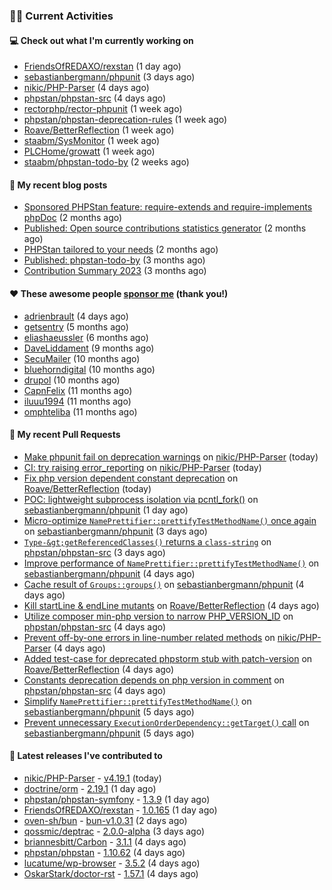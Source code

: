 ### 👨‍💻 Current Activities


#### 💻 Check out what I'm currently working on

- [FriendsOfREDAXO/rexstan](https://github.com/FriendsOfREDAXO/rexstan) (1 day ago)
- [sebastianbergmann/phpunit](https://github.com/sebastianbergmann/phpunit) (3 days ago)
- [nikic/PHP-Parser](https://github.com/nikic/PHP-Parser) (4 days ago)
- [phpstan/phpstan-src](https://github.com/phpstan/phpstan-src) (4 days ago)
- [rectorphp/rector-phpunit](https://github.com/rectorphp/rector-phpunit) (1 week ago)
- [phpstan/phpstan-deprecation-rules](https://github.com/phpstan/phpstan-deprecation-rules) (1 week ago)
- [Roave/BetterReflection](https://github.com/Roave/BetterReflection) (1 week ago)
- [staabm/SysMonitor](https://github.com/staabm/SysMonitor) (1 week ago)
- [PLCHome/growatt](https://github.com/PLCHome/growatt) (1 week ago)
- [staabm/phpstan-todo-by](https://github.com/staabm/phpstan-todo-by) (2 weeks ago)


#### 📜 My recent blog posts

- [Sponsored PHPStan feature: require-extends and require-implements phpDoc](https://staabm.github.io/2024/01/15/phpstan-require-extends-implements.html) (2 months ago)
- [Published: Open source contributions statistics generator](https://staabm.github.io/2024/01/10/oss-contribs-published.html) (2 months ago)
- [PHPStan tailored to your needs](https://staabm.github.io/2024/01/01/phpstan-customizing.html) (2 months ago)
- [Published: phpstan-todo-by](https://staabm.github.io/2023/12/17/phpstan-todo-by-published.html) (3 months ago)
- [Contribution Summary 2023](https://staabm.github.io/2023/12/07/contribution-summary-2023.html) (3 months ago)


#### ❤️ These awesome people [sponsor me](https://github.com/sponsors/staabm) (thank you!)

- [adrienbrault](https://github.com/adrienbrault) (4 days ago)
- [getsentry](https://github.com/getsentry) (5 months ago)
- [eliashaeussler](https://github.com/eliashaeussler) (6 months ago)
- [DaveLiddament](https://github.com/DaveLiddament) (9 months ago)
- [SecuMailer](https://github.com/SecuMailer) (10 months ago)
- [bluehorndigital](https://github.com/bluehorndigital) (10 months ago)
- [drupol](https://github.com/drupol) (10 months ago)
- [CapnFelix](https://github.com/CapnFelix) (11 months ago)
- [iluuu1994](https://github.com/iluuu1994) (11 months ago)
- [omphteliba](https://github.com/omphteliba) (11 months ago)


#### 🔨 My recent Pull Requests

- [Make phpunit fail on deprecation warnings](https://github.com/nikic/PHP-Parser/pull/989) on [nikic/PHP-Parser](https://github.com/nikic/PHP-Parser) (today)
- [CI: try raising error_reporting](https://github.com/nikic/PHP-Parser/pull/988) on [nikic/PHP-Parser](https://github.com/nikic/PHP-Parser) (today)
- [Fix php version dependent constant deprecation](https://github.com/Roave/BetterReflection/pull/1408) on [Roave/BetterReflection](https://github.com/Roave/BetterReflection) (today)
- [POC: lightweight subprocess isolation via pcntl_fork()](https://github.com/sebastianbergmann/phpunit/pull/5751) on [sebastianbergmann/phpunit](https://github.com/sebastianbergmann/phpunit) (1 day ago)
- [Micro-optimize `NamePrettifier::prettifyTestMethodName()` once again](https://github.com/sebastianbergmann/phpunit/pull/5750) on [sebastianbergmann/phpunit](https://github.com/sebastianbergmann/phpunit) (3 days ago)
- [`Type-&gt;getReferencedClasses()` returns a `class-string`](https://github.com/phpstan/phpstan-src/pull/2970) on [phpstan/phpstan-src](https://github.com/phpstan/phpstan-src) (3 days ago)
- [Improve performance of `NamePrettifier::prettifyTestMethodName()`](https://github.com/sebastianbergmann/phpunit/pull/5748) on [sebastianbergmann/phpunit](https://github.com/sebastianbergmann/phpunit) (4 days ago)
- [Cache result of `Groups::groups()`](https://github.com/sebastianbergmann/phpunit/pull/5747) on [sebastianbergmann/phpunit](https://github.com/sebastianbergmann/phpunit) (4 days ago)
- [Kill startLine &amp; endLine mutants](https://github.com/Roave/BetterReflection/pull/1407) on [Roave/BetterReflection](https://github.com/Roave/BetterReflection) (4 days ago)
- [Utilize composer min-php version to narrow PHP_VERSION_ID](https://github.com/phpstan/phpstan-src/pull/2968) on [phpstan/phpstan-src](https://github.com/phpstan/phpstan-src) (4 days ago)
- [Prevent off-by-one errors in line-number related methods](https://github.com/nikic/PHP-Parser/pull/985) on [nikic/PHP-Parser](https://github.com/nikic/PHP-Parser) (4 days ago)
- [Added test-case for deprecated phpstorm stub with patch-version](https://github.com/Roave/BetterReflection/pull/1406) on [Roave/BetterReflection](https://github.com/Roave/BetterReflection) (4 days ago)
- [Constants deprecation depends on php version in comment](https://github.com/phpstan/phpstan-src/pull/2967) on [phpstan/phpstan-src](https://github.com/phpstan/phpstan-src) (4 days ago)
- [Simplify `NamePrettifier::prettifyTestMethodName()`](https://github.com/sebastianbergmann/phpunit/pull/5744) on [sebastianbergmann/phpunit](https://github.com/sebastianbergmann/phpunit) (5 days ago)
- [Prevent unnecessary `ExecutionOrderDependency::getTarget()` call](https://github.com/sebastianbergmann/phpunit/pull/5743) on [sebastianbergmann/phpunit](https://github.com/sebastianbergmann/phpunit) (5 days ago)


#### 🔭 Latest releases I've contributed to

- [nikic/PHP-Parser](https://github.com/nikic/PHP-Parser) - [v4.19.1](https://github.com/nikic/PHP-Parser/releases/tag/v4.19.1) (today)
- [doctrine/orm](https://github.com/doctrine/orm) - [2.19.1](https://github.com/doctrine/orm/releases/tag/2.19.1) (1 day ago)
- [phpstan/phpstan-symfony](https://github.com/phpstan/phpstan-symfony) - [1.3.9](https://github.com/phpstan/phpstan-symfony/releases/tag/1.3.9) (1 day ago)
- [FriendsOfREDAXO/rexstan](https://github.com/FriendsOfREDAXO/rexstan) - [1.0.165](https://github.com/FriendsOfREDAXO/rexstan/releases/tag/1.0.165) (1 day ago)
- [oven-sh/bun](https://github.com/oven-sh/bun) - [bun-v1.0.31](https://github.com/oven-sh/bun/releases/tag/bun-v1.0.31) (2 days ago)
- [qossmic/deptrac](https://github.com/qossmic/deptrac) - [2.0.0-alpha](https://github.com/qossmic/deptrac/releases/tag/2.0.0-alpha) (3 days ago)
- [briannesbitt/Carbon](https://github.com/briannesbitt/Carbon) - [3.1.1](https://github.com/briannesbitt/Carbon/releases/tag/3.1.1) (4 days ago)
- [phpstan/phpstan](https://github.com/phpstan/phpstan) - [1.10.62](https://github.com/phpstan/phpstan/releases/tag/1.10.62) (4 days ago)
- [lucatume/wp-browser](https://github.com/lucatume/wp-browser) - [3.5.2](https://github.com/lucatume/wp-browser/releases/tag/3.5.2) (4 days ago)
- [OskarStark/doctor-rst](https://github.com/OskarStark/doctor-rst) - [1.57.1](https://github.com/OskarStark/doctor-rst/releases/tag/1.57.1) (4 days ago)

